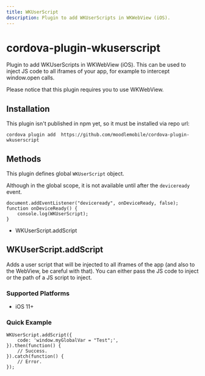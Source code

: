 ```yaml
---
title: WKUserScript
description: Plugin to add WKUserScripts in WKWebView (iOS).
---
```

<!---
# license: Licensed to the Apache Software Foundation (ASF) under one
#         or more contributor license agreements.  See the NOTICE file
#         distributed with this work for additional information
#         regarding copyright ownership.  The ASF licenses this file
#         to you under the Apache License, Version 2.0 (the
#         "License"); you may not use this file except in compliance
#         with the License.  You may obtain a copy of the License at
#
#           http://www.apache.org/licenses/LICENSE-2.0
#
#         Unless required by applicable law or agreed to in writing,
#         software distributed under the License is distributed on an
#         "AS IS" BASIS, WITHOUT WARRANTIES OR CONDITIONS OF ANY
#         KIND, either express or implied.  See the License for the
#         specific language governing permissions and limitations
#         under the License.
-->

# cordova-plugin-wkuserscript

Plugin to add WKUserScripts in WKWebView (iOS). This can be used to inject JS code to all iframes of your app, for example to intercept window.open calls.

Please notice that this plugin requires you to use WKWebView.


## Installation

This plugin isn't published in npm yet, so it must be installed via repo url:

    cordova plugin add  https://github.com/moodlemobile/cordova-plugin-wkuserscript


## Methods

This plugin defines global `WKUserScript` object.

Although in the global scope, it is not available until after the `deviceready` event.

    document.addEventListener("deviceready", onDeviceReady, false);
    function onDeviceReady() {
        console.log(WKUserScript);
    }

- WKUserScript.addScript

## WKUserScript.addScript

Adds a user script that will be injected to all iframes of the app (and also to the WebView, be careful with that). You can either pass the JS code to inject or the path of a JS script to inject.


### Supported Platforms

- iOS 11+

### Quick Example

    WKUserScript.addScript({
        code: 'window.myGlobalVar = "Test";',
    }).then(function() {
        // Success.
    }).catch(function() {
        // Error.
    });
